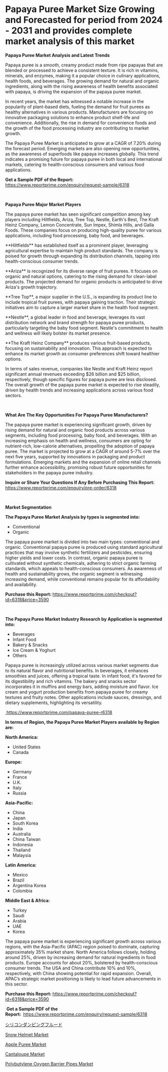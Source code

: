 <p><h1>Papaya Puree Market Size Growing and Forecasted for period from 2024 - 2031 and provides complete market analysis of this market</h1></p><p><strong>Papaya Puree Market Analysis and Latest Trends</strong></p>
<p><p>Papaya puree is a smooth, creamy product made from ripe papayas that are blended or processed to achieve a consistent texture. It is rich in vitamins, minerals, and enzymes, making it a popular choice in culinary applications, health foods, and beverages. The growing demand for natural and organic ingredients, along with the rising awareness of health benefits associated with papaya, is driving the expansion of the papaya puree market.</p><p>In recent years, the market has witnessed a notable increase in the popularity of plant-based diets, fueling the demand for fruit purees as healthy alternatives in various products. Manufacturers are focusing on innovative packaging solutions to enhance product shelf-life and convenience. Additionally, the rise in demand for convenience foods and the growth of the food processing industry are contributing to market growth. </p><p>The Papaya Puree Market is anticipated to grow at a CAGR of 7.20% during the forecast period. Emerging markets are also opening new opportunities, as the awareness of superfoods like papaya increases globally. This trend indicates a promising future for papaya puree in both local and international markets, catering to health-conscious consumers and various food applications.</p></p>
<p><strong>Get a Sample PDF of the Report:&nbsp;</strong> <a href="https://www.reportprime.com/enquiry/request-sample/6318">https://www.reportprime.com/enquiry/request-sample/6318</a></p>
<p>&nbsp;</p>
<p><strong>Papaya Puree Major Market Players</strong></p>
<p><p>The papaya puree market has seen significant competition among key players including Hiltfields, Ariza, Tree Top, Nestle, Earth's Best, The Kraft Heinz Company, Lemon Concentrate, Sun Impex, Shimla Hills, and Galla Foods. These companies focus on producing high-quality puree for various applications, including food processing, baby food, and beverages.</p><p>**Hiltfields** has established itself as a prominent player, leveraging agricultural expertise to maintain high product standards. The company is poised for growth through expanding its distribution channels, tapping into health-conscious consumer trends.</p><p>**Ariza** is recognized for its diverse range of fruit purees. It focuses on organic and natural options, catering to the rising demand for clean-label products. The projected demand for organic products is anticipated to drive Ariza's growth trajectory.</p><p>**Tree Top**, a major supplier in the U.S., is expanding its product line to include tropical fruit purees, with papaya gaining traction. Their strategic initiatives aim to capture a larger market share in the health food segment.</p><p>**Nestle**, a global leader in food and beverage, leverages its vast distribution network and brand strength for papaya puree products, particularly targeting the baby food segment. Nestle's commitment to health and wellness will likely bolster its market presence.</p><p>**The Kraft Heinz Company** produces various fruit-based products, focusing on sustainability and innovation. This approach is expected to enhance its market growth as consumer preferences shift toward healthier options.</p><p>In terms of sales revenue, companies like Nestle and Kraft Heinz report significant annual revenues exceeding $26 billion and $25 billion, respectively, though specific figures for papaya puree are less disclosed. The overall growth of the papaya puree market is expected to rise steadily, driven by health trends and increasing applications across various food sectors.</p></p>
<p>&nbsp;</p>
<p><strong>What Are The Key Opportunities For Papaya Puree Manufacturers?</strong></p>
<p><p>The papaya puree market is experiencing significant growth, driven by rising demand for natural and organic food products across various segments, including food processing, baby food, and beverages. With an increasing emphasis on health and wellness, consumers are opting for nutrient-rich, low-calorie alternatives, propelling the adoption of papaya puree. The market is projected to grow at a CAGR of around 5-7% over the next five years, supported by innovations in packaging and product formulations. Emerging markets and the expansion of online retail channels further enhance accessibility, promising robust future opportunities for stakeholders in the papaya puree industry.</p></p>
<p><strong>Inquire or Share Your Questions If Any Before Purchasing This Report:</strong> <a href="https://www.reportprime.com/enquiry/pre-order/6318">https://www.reportprime.com/enquiry/pre-order/6318</a></p>
<p>&nbsp;</p>
<p><strong>Market Segmentation</strong></p>
<p><strong>The Papaya Puree Market Analysis by types is segmented into:</strong></p>
<p><ul><li>Conventional</li><li>Organic</li></ul></p>
<p><p>The papaya puree market is divided into two main types: conventional and organic. Conventional papaya puree is produced using standard agricultural practices that may involve synthetic fertilizers and pesticides, ensuring higher yields and lower costs. In contrast, organic papaya puree is cultivated without synthetic chemicals, adhering to strict organic farming standards, which appeals to health-conscious consumers. As awareness of health and sustainability grows, the organic segment is witnessing increasing demand, while conventional remains popular for its affordability and availability.</p></p>
<p><strong>Purchase this Report:&nbsp;</strong><a href="https://www.reportprime.com/checkout?id=6318&price=3590">https://www.reportprime.com/checkout?id=6318&price=3590</a></p>
<p>&nbsp;</p>
<p><strong>The Papaya Puree Market Industry Research by Application is segmented into:</strong></p>
<p><ul><li>Beverages</li><li>Infant Food</li><li>Bakery & Snacks</li><li>Ice Cream & Yoghurt</li><li>Others</li></ul></p>
<p><p>Papaya puree is increasingly utilized across various market segments due to its natural flavor and nutritional benefits. In beverages, it enhances smoothies and juices, offering a tropical taste. In infant food, it's favored for its digestibility and rich vitamins. The bakery and snacks sector incorporates it in muffins and energy bars, adding moisture and flavor. Ice cream and yogurt production benefits from papaya puree for creamy textures and fruity notes. Other applications include sauces, dressings, and dietary supplements, highlighting its versatility.</p></p>
<p><a href="https://www.reportprime.com/papaya-puree-r6318">&nbsp;https://www.reportprime.com/papaya-puree-r6318</a></p>
<p><strong>In terms of Region, the Papaya Puree Market Players available by Region are:</strong></p>
<p>
    <p> <strong> North America: </strong>
        <ul>
            <li>United States</li>
            <li>Canada</li>
        </ul>
        </p> 
    <p> <strong> Europe: </strong>
        <ul>
            <li>Germany</li>
            <li>France</li>
            <li>U.K.</li>
            <li>Italy</li>
            <li>Russia</li>
        </ul>
        </p> 
    <p> <strong> Asia-Pacific: </strong>
        <ul>
            <li>China</li>
            <li>Japan</li>
            <li>South Korea</li>
            <li>India</li>
            <li>Australia</li>
            <li>China Taiwan</li>
            <li>Indonesia</li>
            <li>Thailand</li>
            <li>Malaysia</li>
        </ul>
        </p> 
    <p> <strong> Latin America: </strong>
        <ul>
            <li>Mexico</li>
            <li>Brazil</li>
            <li>Argentina Korea</li>
            <li>Colombia</li>
        </ul>
        </p> 
    <p> <strong> Middle East & Africa: </strong>
        <ul>
            <li>Turkey</li>
            <li>Saudi</li>
            <li>Arabia</li>
            <li>UAE</li>
            <li>Korea</li>
        </ul>
    </p>
    </p>
<p><p>The papaya puree market is experiencing significant growth across various regions, with the Asia-Pacific (APAC) region poised to dominate, capturing approximately 35% market share. North America follows closely, holding around 25%, driven by increasing demand for natural ingredients in food products. Europe accounts for about 20%, bolstered by health-conscious consumer trends. The USA and China contribute 10% and 10%, respectively, with China showing potential for rapid expansion. Overall, APAC’s strategic market positioning is likely to lead future advancements in this sector.</p></p>
<p><strong>Purchase this Report: </strong><a href="https://www.reportprime.com/checkout?id=6318&price=3590">https://www.reportprime.com/checkout?id=6318&price=3590</a></p>
<p>&nbsp;<strong>Get a Sample PDF of the Report:&nbsp;&nbsp;</strong><a href="https://www.reportprime.com/enquiry/request-sample/6318">https://www.reportprime.com/enquiry/request-sample/6318</a></p>
<p><strong></strong></p>
<p><p><a href="https://medium.com/@durgin521/%E3%82%B7%E3%83%AA%E3%82%B3%E3%83%B3%E3%83%80%E3%83%B3%E3%83%94%E3%83%B3%E3%82%B0%E6%B5%81%E4%BD%93%E5%B8%82%E5%A0%B4-2024%E5%B9%B4%E3%81%8B%E3%82%892031%E5%B9%B4%E3%81%AE%E3%82%B0%E3%83%AD%E3%83%BC%E3%83%90%E3%83%AB%E5%B8%82%E5%A0%B4%E5%88%86%E6%9E%90%E3%81%A8%E8%B2%A9%E5%A3%B2%E3%83%88%E3%83%AC%E3%83%B3%E3%83%89-c2275a331728">シリコンダンピングフルード</a></p><p><a href="https://www.linkedin.com/pulse/snow-helmet-market-global-regional-analysis-focus-oplcc?trackingId=%2FmX0VMO0TcK4N6T3d9CrYQ%3D%3D">Snow Helmet Market</a></p><p><a href="https://github.com/FosterFahey91/Market-Research-Report-List-1/blob/main/apple-puree-market.md">Apple Puree Market</a></p><p><a href="https://medium.com/@borisfisher1942/cantaloupe-market-outlook-complete-industry-analysis-2024-to-2031-0e80da3f98f5">Cantaloupe Market</a></p><p><a href="https://issuu.com/reportprime-2/docs/polybutylene-oxygen-barrier-pipes-m_2169e6b933a62b">Polybutylene Oxygen Barrier Pipes Market</a></p></p>